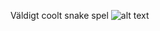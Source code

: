 Väldigt coolt snake spel
![alt text](https://sfanytime-images-prod-http2.secure2.footprint.net/COVERM/049a3bb8-b1f1-48ef-8acf-9fb200dff10c_COVERM_01.jpg?w=375&ar=0.692&fit=crop&fm=pjpg&s=ad4a248cd04984d1e3f0c026b0381f4a)
